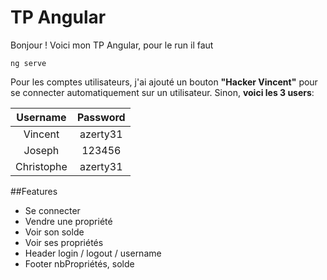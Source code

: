 # TP Angular
Bonjour !
Voici mon TP Angular, pour le run il faut
```shell
ng serve
```

Pour les comptes utilisateurs, j'ai ajouté un bouton **"Hacker Vincent"** pour se connecter automatiquement sur un utilisateur. Sinon, **voici les 3 users**:

| Username        | Password |
| :-------------: |:-------------:|
| Vincent     | azerty31 |
| Joseph      | 123456     |
| Christophe | azerty31      |

##Features
- Se connecter
- Vendre une propriété
- Voir son solde
- Voir ses propriétés
- Header login / logout / username
- Footer nbPropriétés, solde
